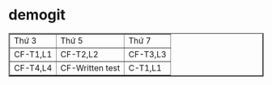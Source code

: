# demogit
<!DOCTYPE html>
<html lang="en">
<head>
    <meta charset="UTF-8">
    <title>Title</title>
</head>
<body>
<table border="2">
  <tr>
    <td>Thứ 3</td>
    <td>Thứ 5</td>
    <td>Thứ 7</td>
  </tr>
  <tr>
    <td>CF-T1,L1</td>
    <td> CF-T2,L2</td>
    <td>CF-T3,L3</td>
  </tr>
  <tr>
    <td>CF-T4,L4</td>
    <td>CF-Written test</td>
    <td>C-T1,L1</td>
  </tr>
</table>
</body>
</html>
